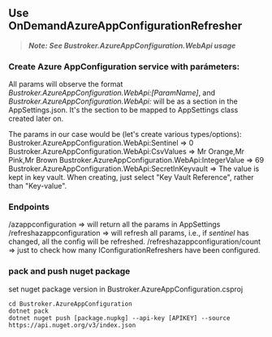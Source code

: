 ## Use OnDemandAzureAppConfigurationRefresher
>**_Note: See Bustroker.AzureAppConfiguration.WebApi usage_**

### Create Azure AppConfiguration service with parámeters:
All params will observe the format _Bustroker.AzureAppConfiguration.WebApi:[ParamName]_, and _Bustroker.AzureAppConfiguration.WebApi:_ will be as a section in the AppSettings.json. 
It's the section to be mapped to AppSettings class created later on.

The params in our case would be (let's create various types/options):
Bustroker.AzureAppConfiguration.WebApi:Sentinel => 0
Bustroker.AzureAppConfiguration.WebApi:CsvValues => Mr Orange,Mr Pink,Mr Brown
Bustroker.AzureAppConfiguration.WebApi:IntegerValue => 69
Bustroker.AzureAppConfiguration.WebApi:SecretInKeyvault => The value is kept in key vault. When creating, just select "Key Vault Reference", rather than "Key-value".

### Endpoints
/azappconfiguration => will return all the params in AppSettings
/refreshazappconfiguration => will refresh all params, i.e., if _sentinel_ has changed, all the config will be refreshed.
/refreshazappconfiguration/count => just to check how many IConfigurationRefreshers have been configured.

### pack and push nuget package
set nuget package version in Bustroker.AzureAppConfiguration.csproj
```
cd Bustroker.AzureAppConfiguration
dotnet pack
dotnet nuget push [package.nupkg] --api-key [APIKEY] --source https://api.nuget.org/v3/index.json
```